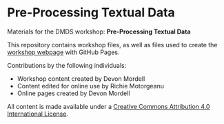 # Pre-Processing Textual Data

Materials for the DMDS workshop: **Pre-Processing Textual Data**  

This repository contains workshop files, as well as files used to create the [workshop webpage](https://scds.github.io/text-analysis-1) with GitHub Pages. 

Contributions by the following individuals: 
- Workshop content created by Devon Mordell 
- Content edited for online use by Richie Motorgeanu
- Online pages created by Devon Mordell 

All content is made available under a [Creative Commons Attribution 4.0 International License](https://creativecommons.org/licenses/by/4.0/).
